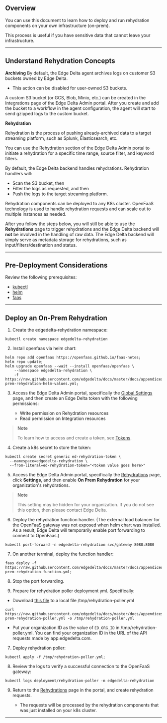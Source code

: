## Overview

You can use this document to learn how to deploy and run rehydration components on your own infrastructure (on-prem).

This process is useful if you have sensitive data that cannot leave your infrastructure.


***

## Understand Rehydration Concepts

**Archiving**
By default, the Edge Delta agent archives logs on customer S3 buckets owned by Edge Delta. 

  * This action can be disabled for user-owned S3 buckets. 

A custom S3 bucket (or GCS, Blob, Minio, etc.) can be created in the Integrations page of the Edge Delta Admin portal. 
After you create and add the bucket to a workflow in the agent configuration, the agent will start to send gzipped logs to the custom bucket.

**Rehydration**

Rehydration is the process of pushing already-archived data to a target streaming platform, such as Splunk, Elasticsearch, etc.

You can use the Rehydration section of the Edge Delta Admin portal to initiate a rehydration for a specific time range, source filter, and keyword filters.

By default, the Edge Delta backend handles rehydrations. Rehydration handlers will: 
    
  * Scan the S3 bucket, then
  * Filter the logs as requested, and then 
  * Push the logs to the target streaming platform.

    
Rehydration components can be deployed to any K8s cluster. OpenFaaS technology is used to handle rehydration requests and can scale out to multiple instances as needed.

After you follow the steps below, you will still be able to use the **Rehydrations** page to trigger rehydrations and the Edge Delta backend will **not** be involved in the handling of raw data. The Edge Delta backend will simply serve as metadata storage for rehydrations, such as input/filters/destination and status.
    
***    

## Pre-Deployment Considerations
    
Review the following prerequisites:  

- [kubectl](https://kubernetes.io/docs/tasks/tools/)
- [helm](https://helm.sh/docs/helm/helm_install/)
- [faas](https://docs.openfaas.com/cli/install/#installation)

***    

## Deploy an On-Prem Rehydration 
    
1. Create the edgedelta-rehydration namespace:

```
kubectl create namespace edgedelta-rehydration
```

2. Install openfaas via helm chart:

```
helm repo add openfaas https://openfaas.github.io/faas-netes;
helm repo update;
helm upgrade openfaas --wait --install openfaas/openfaas \
    --namespace edgedelta-rehydration \
    -f https://raw.githubusercontent.com/edgedelta/docs/master/docs/appendices/on-prem-rehydration-helm-values.yml;
```

3. Access the Edge Delta Admin portal, specifically the [Global Settings](https://app.edgedelta.com/global-settings) page, and then create an Edge Delta token with the following permissions: 

    * Write permission on Rehydration resources
    * Read permission on Integration resources

> **Note**
> 
> To learn how to access and create a token, see [Tokens](tokens.md).

4. Create a k8s secret to store the token:

```
kubectl create secret generic ed-rehydration-token \
  --namespace=edgedelta-rehydration \
  --from-literal=ed-rehydration-token="<token value goes here>"
```

5. Access the Edge Delta Admin portal, specifically the [Rehydrations](https://app.edgedelta.com/rehydrations) page, click **Settings**, and then enable **On Prem Rehydration** for your organization's rehydrations.

> **Note**
> 
> This setting may be hidden for your organization. If you do not see this option, then please contact Edge Delta. 

6. Deploy the rehydration function handler. (The external load balancer for the OpenFaaS gateway was not exposed when helm chart was installed. As a result, Edge Delta will temporarily enable port forwarding to connect to OpenFaas.)

```
kubectl port-forward -n edgedelta-rehydration svc/gateway 8080:8080
```

7. On another terminal, deploy the function handler:

```
faas deploy -f https://raw.githubusercontent.com/edgedelta/docs/master/docs/appendices/on-prem-rehydration-function.yml;
```

8. Stop the port forwarding.

9. Prepare for rehydration poller deployment yml. Specifically:

- Download [this file](https://raw.githubusercontent.com/edgedelta/docs/master/docs/appendices/on-prem-rehydration-poller.yml) to a local file /tmp/rehydration-poller.yml
    
```
curl https://raw.githubusercontent.com/edgedelta/docs/master/docs/appendices/on-prem-rehydration-poller.yml -o /tmp/rehydration-poller.yml
```

- Put your organization ID as the value of `ED_ORG_ID` in /tmp/rehydration-poller.yml. You can find your organization ID in the URL of the API requests made by app.edgedelta.com. 

7. Deploy rehydration poller:

```
kubectl apply -f /tmp/rehydration-poller.yml;
```

8. Review the logs to verify a successful connection to the OpenFaaS gateway:

```
kubectl logs deployment/rehydration-poller -n edgedelta-rehydration
```

9. Return to the [Rehydrations](https://app.edgedelta.com/rehydrations) page in the portal, and create rehydration requests. 

    * The requests will be processed by the rehydration components that was just installed on your k8s cluster.

***
